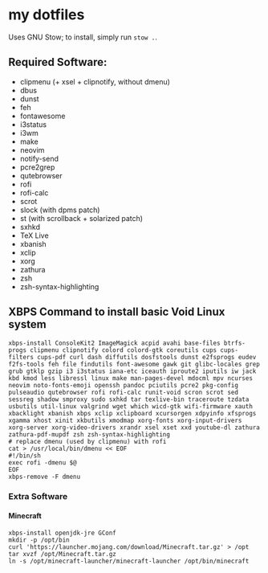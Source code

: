 # my dotfiles

Uses GNU Stow; to install, simply run `stow .`.

## Required Software:

- clipmenu (+ xsel + clipnotify, without dmenu)
- dbus
- dunst
- feh
- fontawesome
- i3status
- i3wm
- make
- neovim
- notify-send
- pcre2grep
- qutebrowser
- rofi
- rofi-calc
- scrot
- slock (with dpms patch)
- st (with scrollback + solarized patch)
- sxhkd
- TeX Live
- xbanish
- xclip
- xorg
- zathura
- zsh
- zsh-syntax-highlighting

## XBPS Command to install basic Void Linux system

	xbps-install ConsoleKit2 ImageMagick acpid avahi base-files btrfs-progs clipmenu clipnotify colord colord-gtk coreutils cups cups-filters cups-pdf curl dash diffutils dosfstools dunst e2fsprogs eudev f2fs-tools feh file findutils font-awesome gawk git glibc-locales grep grub gtklp gzip i3 i3status iana-etc iceauth iproute2 iputils iw jack kbd kmod less libressl linux make man-pages-devel mdocml mpv ncurses neovim noto-fonts-emoji openssh pandoc pciutils pcre2 pkg-config pulseaudio qutebrowser rofi rofi-calc runit-void scron scrot sed sessreg shadow smproxy sudo sxhkd tar texlive-bin traceroute tzdata usbutils util-linux valgrind wget which wicd-gtk wifi-firmware xauth xbacklight xbanish xbps xclip xclipboard xcursorgen xdpyinfo xfsprogs xgamma xhost xinit xkbutils xmodmap xorg-fonts xorg-input-drivers xorg-server xorg-video-drivers xrandr xsel xset xxd youtube-dl zathura zathura-pdf-mupdf zsh zsh-syntax-highlighting
	# replace dmenu (used by clipmenu) with rofi
	cat > /usr/local/bin/dmenu << EOF
	#!/bin/sh
	exec rofi -dmenu $@
	EOF
	xbps-remove -F dmenu

### Extra Software

#### Minecraft

	xbps-install openjdk-jre GConf
	mkdir -p /opt/bin
	curl 'https://launcher.mojang.com/download/Minecraft.tar.gz' > /opt
	tar xvzf /opt/Minecraft.tar.gz
	ln -s /opt/minecraft-launcher/minecraft-launcher /opt/bin/minecraft
